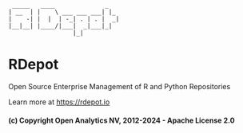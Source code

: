 ```
 _____   ____              _
| __  | |    \ ___ ___ ___| |_
|    -| |  |  | -_| . | . |  _|
|__|__| |____/|___|  _|___|_|
                  |_|

```

# RDepot

Open Source Enterprise Management of R and Python Repositories

Learn more at https://rdepot.io

#### (c) Copyright Open Analytics NV, 2012-2024 - Apache License 2.0
